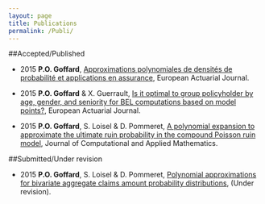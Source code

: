 ```yaml
---
layout: page
title: Publications
permalink: /Publi/
---
```


##Accepted/Published
* 2015 **P.O. Goffard**, [Approximations polynomiales de densités de probabilité et applications en assurance](/Publications/Main.pdf), European Actuarial Journal.

* 2015 **P.O. Goffard** & X. Guerrault, [Is it optimal to group policyholder by age, gender, and seniority for BEL computations based on model points?](/Publications/GoffardGuerraultModelPointsEaJ2015.pdf), European Actuarial Journal.
* 2015 **P.O. Goffard**, S. Loisel & D. Pommeret, [A polynomial expansion to approximate the ultimate ruin probability in the compound Poisson ruin model](/Publications/Goffard_Loisel_Pommeret_June2015_Ruin_Probability_Approximation.pdf), Journal of Computational and Applied Mathematics.

##Submitted/Under revision

* 2015 **P.O. Goffard**, S. Loisel & D. Pommeret, [Polynomial approximations for bivariate aggregate claims amount probability distributions](/Publications/Goffard_Loisel_Pommeret_December_2014_BivariateAggregateClaimAmount.pdf), (Under revision).

